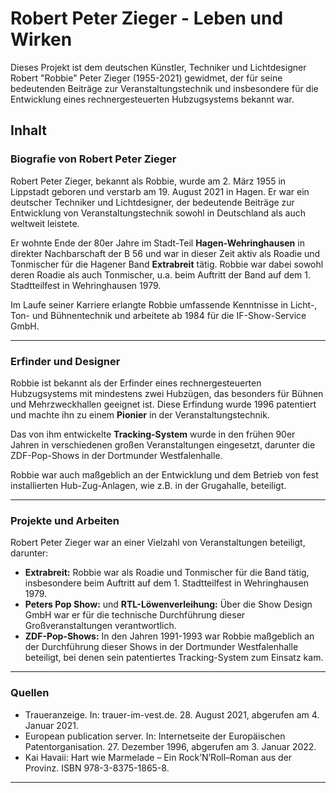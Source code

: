 # Robert Peter Zieger - Leben und Wirken

Dieses Projekt ist dem deutschen Künstler, Techniker und Lichtdesigner Robert "Robbie" Peter Zieger (1955-2021) gewidmet, der für seine bedeutenden Beiträge zur Veranstaltungstechnik und insbesondere für die Entwicklung eines rechnergesteuerten Hubzugsystems bekannt war.

## Inhalt

### Biografie von Robert Peter Zieger

Robert Peter Zieger, bekannt als Robbie, wurde am 2. März 1955 in Lippstadt geboren und verstarb am 19. August 2021 in Hagen. Er war ein deutscher Techniker und Lichtdesigner, der bedeutende Beiträge zur Entwicklung von Veranstaltungstechnik sowohl in Deutschland als auch weltweit leistete.

Er wohnte Ende der 80er Jahre im Stadt-Teil __Hagen-Wehringhausen__ in direkter Nachbarschaft der B 56 und war in dieser Zeit aktiv als Roadie und Tonmischer für die Hagener Band __Extrabreit__ tätig. Robbie war dabei sowohl deren Roadie als auch Tonmischer, u.a. beim Auftritt der Band auf dem 1. Stadtteilfest in Wehringhausen 1979.

Im Laufe seiner Karriere erlangte Robbie umfassende Kenntnisse in Licht-, Ton- und Bühnentechnik und arbeitete ab 1984 für die IF-Show-Service GmbH.

---

### Erfinder und Designer

Robbie ist bekannt als der Erfinder eines rechnergesteuerten Hubzugsystems mit mindestens zwei Hubzügen, das besonders für Bühnen und Mehrzweckhallen geeignet ist. Diese Erfindung wurde 1996 patentiert und machte ihn zu einem __Pionier__ in der Veranstaltungstechnik.

Das von ihm entwickelte __Tracking-System__ wurde in den frühen 90er Jahren in verschiedenen großen Veranstaltungen eingesetzt, darunter die ZDF-Pop-Shows in der Dortmunder Westfalenhalle.

Robbie war auch maßgeblich an der Entwicklung und dem Betrieb von fest installierten Hub-Zug-Anlagen, wie z.B. in der Grugahalle, beteiligt.

---

### Projekte und Arbeiten

Robert Peter Zieger war an einer Vielzahl von Veranstaltungen beteiligt, darunter:

- __Extrabreit:__ Robbie war als Roadie und Tonmischer für die Band tätig, insbesondere beim Auftritt auf dem 1. Stadtteilfest in Wehringhausen 1979.
- __Peters Pop Show:__ und __RTL-Löwenverleihung:__ Über die Show Design GmbH war er für die technische Durchführung dieser Großveranstaltungen verantwortlich.
- __ZDF-Pop-Shows:__ In den Jahren 1991-1993 war Robbie maßgeblich an der Durchführung dieser Shows in der Dortmunder Westfalenhalle beteiligt, bei denen sein patentiertes Tracking-System zum Einsatz kam.

---

### Quellen

- Traueranzeige. In: trauer-im-vest.de. 28. August 2021, abgerufen am 4. Januar 2021.
- European publication server. In: Internetseite der Europäischen Patentorganisation. 27. Dezember 1996, abgerufen am 3. Januar 2022.
- Kai Havaii: Hart wie Marmelade – Ein Rock’N’Roll–Roman aus der Provinz. ISBN 978-3-8375-1865-8.

---
